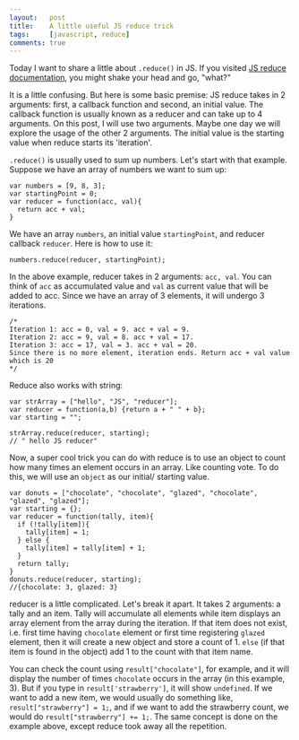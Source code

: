 ```yaml
---
layout:   post
title:    A little useful JS reduce trick
tags:     [javascript, reduce]
comments: true
---
```


Today I want to share a little about `.reduce()` in JS. If you visited [JS reduce documentation](https://developer.mozilla.org/en-US/docs/Web/JavaScript/Reference/Global_Objects/Array/Reduce), you might shake your head and go, "what?"

It is a little confusing. But here is some basic premise: JS reduce takes in 2 arguments: first, a callback function and second, an initial value. The callback function is usually known as a reducer and can take up to 4 arguments. On this post, I will use two arguments. Maybe one day we will explore the usage of the other 2 arguments. The initial value is the starting value when reduce starts its 'iteration'.

`.reduce()` is usually used to sum up numbers. Let's start with that example. Suppose we have an array of numbers we want to sum up:

```
var numbers = [9, 8, 3];
var startingPoint = 0;
var reducer = function(acc, val){
  return acc + val;
}
```

We have an array `numbers`, an initial value `startingPoint`, and reducer callback `reducer`. Here is how to use it:

```
numbers.reduce(reducer, startingPoint);
```

In the above example, reducer takes in 2 arguments: `acc, val`. You can think of `acc` as accumulated value and `val` as current value that will be added to acc. Since we have an array of 3 elements, it will undergo 3 iterations.

```
/*
Iteration 1: acc = 0, val = 9. acc + val = 9.
Iteration 2: acc = 9, val = 8. acc + val = 17.
Iteration 3: acc = 17, val = 3. acc + val = 20.
Since there is no more element, iteration ends. Return acc + val value which is 20
*/
```

Reduce also works with string:

```
var strArray = ["hello", "JS", "reducer"];
var reducer = function(a,b) {return a + " " + b};
var starting = "";

strArray.reduce(reducer, starting);
// " hello JS reducer"
```

Now, a super cool trick you can do with reduce is to use an object to count how many times an element occurs in an array. Like counting vote. To do this, we will use an `object` as our initial/ starting value.

```
var donuts = ["chocolate", "chocolate", "glazed", "chocolate", "glazed", "glazed"];
var starting = {};
var reducer = function(tally, item){
  if (!tally[item]){
    tally[item] = 1;
  } else {
    tally[item] = tally[item] + 1;
  }
  return tally;
}
donuts.reduce(reducer, starting);
//{chocolate: 3, glazed: 3}
```

reducer is a little complicated. Let's break it apart. It takes 2 arguments: a tally and an item. Tally will accumulate all elements while item displays an array element from the array during the iteration. If that item does not exist, i.e. first time having `chocolate` element or first time registering `glazed` element, then it will create a new object and store a count of 1. `else` (if that item is found in the object) add 1 to the count with that item name.

You can check the count using `result["chocolate"]`, for example, and it will display the number of times `chocolate` occurs in the array (in this example, 3). But if you type in `result['strawberry']`, it will show `undefined`. If we want to add a new item, we would usually do something like, `result["strawberry"] = 1;`, and if we want to add the strawberry count, we would do `result["strawberry"] += 1;`. The same concept is done on the example above, except reduce took away all the repetition.
